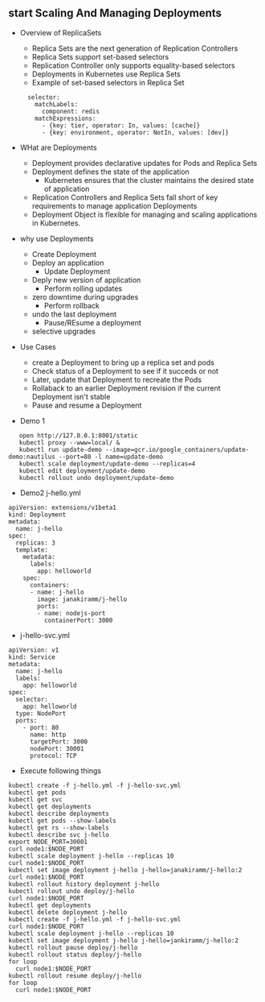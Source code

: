 

## start Scaling And Managing Deployments

* Overview of ReplicaSets
  * Replica Sets are the next generation of Replication Controllers
  * Replica Sets support set-based selectors
  * Replication Controller only supports equality-based selectors
  * Deployments in Kubernetes use Replica Sets
  * Example of set-based selectors in Replica Set

  ```
    selector:
      matchLabels:
        component: redis
      matchExpressions:
        - {key: tier, operator: In, values: [cache]}
        - {key: environment, operator: NotIn, values: [dev]}
  ```
* WHat are Deployments
  * Deployment provides declarative updates for Pods and Replica Sets
  * Deployment defines the state of the application
    * Kubernetes ensures that the cluster maintains the desired state of application
  * Replication Controllers and Replica Sets fall short of key requirements to manage application Deployments
  * Deployment Object is flexible for managing and scaling applications in Kubernetes.  
* why use Deployments
  * Create Deployment
  * Deploy an application
    * Update Deployment
  * Deply new version of application
    * Perform rolling updates
  * zero downtime during upgrades
    * Perform rollback
  * undo the last deployment
    * Pause/REsume a deployment
  * selective upgrades


* Use Cases
  * create a Deployment to bring up a replica set and pods
  * Check status of a Deployment to see if it succeds or not 
  * Later, update that Deployment to recreate the Pods
  * Rollaback to an earlier Deployment revision if the current Deployment isn't stable
  * Pause and resume a Deployment
  
* Demo 1
```
   open http://127.0.0.1:8001/static
   kubectl proxy --www=local/ &
   kubectl run update-demo --image=gcr.io/google_containers/update-demo:nautilus --port=80 -l name=update-demo 
   kubectl scale deployment/update-demo --replicas=4
   kubectl edit deployment/update-demo
   kubectl rollout undo deployment/update-demo
```
* Demo2 j-hello.yml
```
apiVersion: extensions/v1beta1
kind: Deployment
metadata:
  name: j-hello
spec:
  replicas: 3
  template:
    metadata:
      labels:
        app: helloworld
    spec:
      containers:
      - name: j-hello
        image: janakiramm/j-hello
        ports:
        - name: nodejs-port
          containerPort: 3000
```
*  j-hello-svc.yml
```
apiVersion: v1
kind: Service
metadata:
  name: j-hello
  labels:
    app: helloworld
spec:
  selector:
    app: helloworld
  type: NodePort
  ports:
    - port: 80
      name: http
      targetPort: 3000
      nodePort: 30001
      protocol: TCP
```
* Execute following things
```
kubectl create -f j-hello.yml -f j-hello-svc.yml
kubectl get pods
kubectl get svc
kubectl get deployments
kubectl describe deployments
kubectl get pods --show-labels
kubectl get rs --show-labels
kubectl describe svc j-hello
export NODE_PORT=30001
curl node1:$NODE_PORT
kubectl scale deployment j-hello --replicas 10
curl node1:$NODE_PORT
kubectl set image deployment j-hello j-hello=janakiramm/j-hello:2
curl node1:$NODE_PORT
kubectl rollout history deployment j-hello
kubectl rollout undo deploy/j-hello
curl node1:$NODE_PORT
kubectl get deployments
kubectl delete deployment j-hello
kubectl create -f j-hello.yml -f j-hello-svc.yml
curl node1:$NODE_PORT
kubectl scale deployment j-hello --replicas 10
kubectl set image deployment j-hello j-hello=jankiramm/j-hello:2
kubectl rollout pause deploy/j-hello
kubectl rollout status deploy/j-hello
for loop
  curl node1:$NODE_PORT
kubectl rollout resume deploy/j-hello
for loop
  curl node1:$NODE_PORT
```
